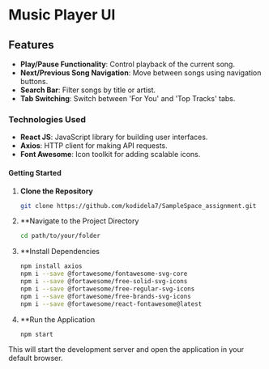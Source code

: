 # Music Player UI

## Features

- **Play/Pause Functionality**: Control playback of the current song.
- **Next/Previous Song Navigation**: Move between songs using navigation buttons.
- **Search Bar**: Filter songs by title or artist.
- **Tab Switching**: Switch between 'For You' and 'Top Tracks' tabs.

### Technologies Used

- **React JS**: JavaScript library for building user interfaces.
- **Axios**: HTTP client for making API requests.
- **Font Awesome**: Icon toolkit for adding scalable icons.

#### Getting Started

1. **Clone the Repository**
   ```bash
   git clone https://github.com/kodidela7/SampleSpace_assignment.git

2. **Navigate to the Project Directory
    ```bash
    cd path/to/your/folder
3. **Install Dependencies
    ```bash
    npm install axios
    npm i --save @fortawesome/fontawesome-svg-core
    npm i --save @fortawesome/free-solid-svg-icons
    npm i --save @fortawesome/free-regular-svg-icons
    npm i --save @fortawesome/free-brands-svg-icons
    npm i --save @fortawesome/react-fontawesome@latest

4. **Run the Application
    ```bash
    npm start

This will start the development server and open the application in your default browser.
    
